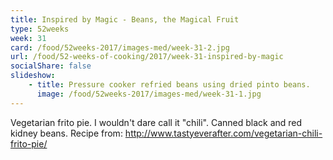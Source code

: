 ```yaml
---
title: Inspired by Magic - Beans, the Magical Fruit
type: 52weeks
week: 31
card: /food/52weeks-2017/images-med/week-31-2.jpg
url: /food/52-weeks-of-cooking/2017/week-31-inspired-by-magic
socialShare: false
slideshow:
    - title: Pressure cooker refried beans using dried pinto beans.
      image: /food/52weeks-2017/images-med/week-31-1.jpg
---
```

Vegetarian frito pie.  I wouldn't dare call it "chili".  Canned black and red kidney beans.  Recipe from: http://www.tastyeverafter.com/vegetarian-chili-frito-pie/

